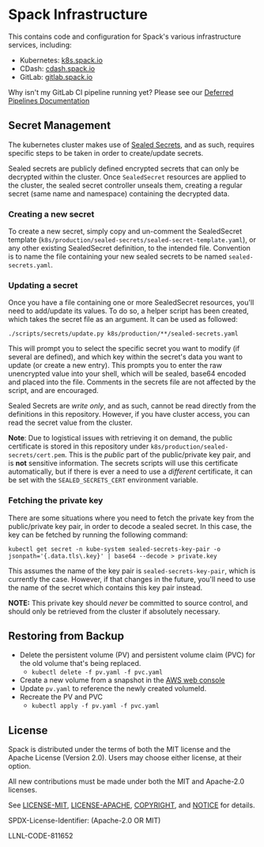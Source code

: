 # Spack Infrastructure

This contains code and configuration for Spack's various infrastructure
services, including:

* Kubernetes: [k8s.spack.io](https://k8s.spack.io)
* CDash: [cdash.spack.io](https://cdash.spack.io)
* GitLab: [gitlab.spack.io](https://gitlab.spack.io)

Why isn't my GitLab CI pipeline running yet? Please see our [Deferred Pipelines Documentation](docs/deferred_pipelines.md)

## Secret Management

The kubernetes cluster makes use of [Sealed Secrets](https://github.com/bitnami-labs/sealed-secrets), and as such, requires specific steps to be taken in order to create/update secrets.

Sealed secrets are publicly defined encrypted secrets that can only be decrypted within the cluster. Once `SealedSecret` resources are applied to the cluster, the sealed secret controller unseals them, creating a regular secret (same name and namespace) containing the decrypted data.

### Creating a new secret
To create a new secret, simply copy and un-comment the SealedSecret template (`k8s/production/sealed-secrets/sealed-secret-template.yaml`), or any other existing SealedSecret definition, to the intended file. Convention is to name the file containing your new sealed secrets to be named `sealed-secrets.yaml`.

### Updating a secret
Once you have a file containing one or more SealedSecret resources, you'll need to add/update its values. To do so, a helper script has been created, which takes the secret file as an argument. It can be used as followed:

```
./scripts/secrets/update.py k8s/production/**/sealed-secrets.yaml
```

This will prompt you to select the specific secret you want to modify (if several are defined), and which key within the secret's data you want to update (or create a new entry). This prompts you to enter the raw unencrypted value into your shell, which will be sealed, base64 encoded and placed into the file. Comments in the secrets file are not affected by the script, and are encouraged.

Sealed Secrets are *write only*, and as such, cannot be read directly from the definitions in this repository. However, if you have cluster access, you can read the secret value from the cluster.

**Note**: Due to logistical issues with retrieving it on demand, the public certificate is stored in this repository under `k8s/production/sealed-secrets/cert.pem`. This is the *public* part of the public/private key pair, and is **not** sensitive information. The secrets scripts will use this certificate automatically, but if there is ever a need to use a *different* certificate, it can be set with the `SEALED_SECRETS_CERT` environment variable.

### Fetching the private key
There are some situations where you need to fetch the private key from the public/private key pair, in order to decode a sealed secret. In this case, the key can be fetched by running the following command:

```
kubectl get secret -n kube-system sealed-secrets-key-pair -o jsonpath='{.data.tls\.key}' | base64 --decode > private.key
```

This assumes the name of the key pair is `sealed-secrets-key-pair`, which is currently the case. However, if that changes in the future, you'll need to use the name of the secret which contains this key pair instead.

**NOTE:** This private key should *never* be committed to source control, and should only be retrieved from the cluster if absolutely necessary.

## Restoring from Backup

- Delete the persistent volume (PV) and persistent volume claim (PVC) for the old volume that's being replaced.
   - `kubectl delete -f pv.yaml -f pvc.yaml`
- Create a new volume from a snapshot in the [AWS web console](https://console.aws.amazon.com)
- Update `pv.yaml` to reference the newly created volumeId.
- Recreate the PV and PVC
   - `kubectl apply -f pv.yaml -f pvc.yaml`

License
----------------

Spack is distributed under the terms of both the MIT license and the
Apache License (Version 2.0). Users may choose either license, at their
option.

All new contributions must be made under both the MIT and Apache-2.0
licenses.

See [LICENSE-MIT](https://github.com/spack/spack-infrastructure/blob/master/LICENSE-MIT),
[LICENSE-APACHE](https://github.com/spack/spack-infrastructure/blob/master/LICENSE-APACHE),
[COPYRIGHT](https://github.com/spack/spack-infrastructure/blob/master/COPYRIGHT), and
[NOTICE](https://github.com/spack/spack-infrastructure/blob/master/NOTICE) for details.

SPDX-License-Identifier: (Apache-2.0 OR MIT)

LLNL-CODE-811652
